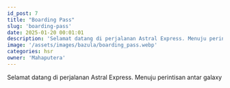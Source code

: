 ```yaml
---
id_post: 7
title: "Boarding Pass"
slug: 'boarding-pass'
date: 2025-01-20 00:01:01
description: 'Selamat datang di perjalanan Astral Express. Menuju perintisan antar galaxy'
image: '/assets/images/bazula/boarding_pass.webp'
categories: hsr
owner: 'Mahaputera'
---
```


Selamat datang di perjalanan Astral Express. Menuju perintisan antar galaxy
